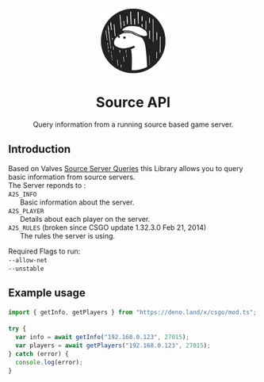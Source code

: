 <p align="center">
  <img  src="./logo.png" alt="Logo" width="130"/>
</p>

<h1 align="center"> Source API </h1>

<p align="center"> Query information from a running source based game server. </p>

## Introduction

Based on Valves [Source Server Queries](https://developer.valvesoftware.com/wiki/Server_queries) this Library allows you to query basic information from source servers.
</br>
The Server reponds to :
</br>
`A2S_INFO`
</br>
&nbsp;&nbsp;&nbsp;&nbsp;&nbsp;&nbsp;Basic information about the server.
</br>
`A2S_PLAYER`
</br>
&nbsp;&nbsp;&nbsp;&nbsp;&nbsp;&nbsp;Details about each player on the server.
</br>
`A2S_RULES` (broken since CSGO update 1.32.3.0 Feb 21, 2014)
</br>
&nbsp;&nbsp;&nbsp;&nbsp;&nbsp;&nbsp;The rules the server is using.

Required Flags to run:
</br>
`--allow-net`
</br>
`--unstable`

## Example usage

```typescript
import { getInfo, getPlayers } from "https://deno.land/x/csgo/mod.ts";

try {
  var info = await getInfo("192.168.0.123", 27015);
  var players = await getPlayers("192.168.0.123", 27015);
} catch (error) {
  console.log(error);
}
```
